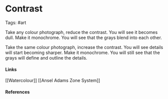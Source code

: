 # Contrast
Tags: #art

Take any colour photograph, reduce the contrast. You will see it becomes dull. Make it monochrome. You will see that the grays blend into each other.

Take the same colour photograph, increase the contrast. You will see details will start becoming sharper. Make it monochrome. You will still see that the grays will define and outline the details.


#### Links
[[Watercolour]]
[[Ansel Adams Zone System]]

#### References